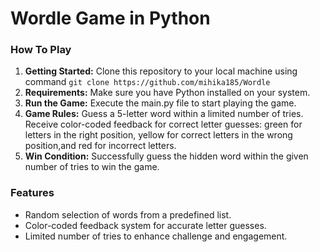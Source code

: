 # Wordle Game in Python

### How To Play

  1. **Getting Started:** Clone this repository to your local machine using command `git clone https://github.com/mihika185/Wordle`
  2. **Requirements:** Make sure you have Python installed on your system.
  3. **Run the Game:** Execute the main.py file to start playing the game.
  4. **Game Rules:** Guess a 5-letter word within a limited number of tries.
     Receive color-coded feedback for correct letter guesses: green for letters in the right position,
     yellow for correct letters in the wrong position,and red for incorrect letters.
  5. **Win Condition:** Successfully guess the hidden word within the given number of tries to win the game.

### Features

  * Random selection of words from a predefined list.
  * Color-coded feedback system for accurate letter guesses.
  * Limited number of tries to enhance challenge and engagement.
